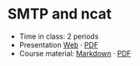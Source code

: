 # SMTP and ncat

- Time in class: 2 periods
- Presentation
  [Web](https://heig-vd-dai-course.github.io/heig-vd-dai-course/15-smtp-and-ncat/)
  ·
  [PDF](https://heig-vd-dai-course.github.io/heig-vd-dai-course/15-smtp-and-ncat/15-smtp-and-ncat-presentation.pdf)
- Course material: [Markdown](./COURSE_MATERIAL.md) ·
  [PDF](https://heig-vd-dai-course.github.io/heig-vd-dai-course/15-smtp-and-ncat/15-smtp-and-ncat-course-material.pdf)
